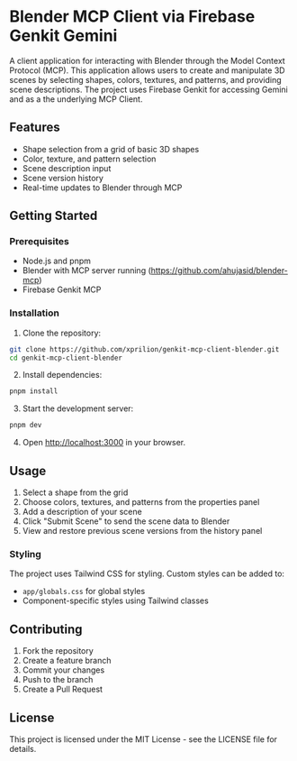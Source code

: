 # Blender MCP Client via Firebase Genkit Gemini

A client application for interacting with Blender through the Model Context Protocol (MCP). This application allows users to create and manipulate 3D scenes by selecting shapes, colors, textures, and patterns, and providing scene descriptions. The project uses Firebase Genkit for accessing Gemini and as a the underlying MCP Client.

## Features

- Shape selection from a grid of basic 3D shapes
- Color, texture, and pattern selection
- Scene description input
- Scene version history
- Real-time updates to Blender through MCP

## Getting Started

### Prerequisites

- Node.js and pnpm
- Blender with MCP server running (https://github.com/ahujasid/blender-mcp)
- Firebase Genkit MCP

### Installation

1. Clone the repository:

```bash
git clone https://github.com/xprilion/genkit-mcp-client-blender.git
cd genkit-mcp-client-blender
```

2. Install dependencies:

```bash
pnpm install
```

3. Start the development server:

```bash
pnpm dev
```

4. Open [http://localhost:3000](http://localhost:3000) in your browser.

## Usage

1. Select a shape from the grid
2. Choose colors, textures, and patterns from the properties panel
3. Add a description of your scene
4. Click "Submit Scene" to send the scene data to Blender
5. View and restore previous scene versions from the history panel

### Styling

The project uses Tailwind CSS for styling. Custom styles can be added to:

- `app/globals.css` for global styles
- Component-specific styles using Tailwind classes

## Contributing

1. Fork the repository
2. Create a feature branch
3. Commit your changes
4. Push to the branch
5. Create a Pull Request

## License

This project is licensed under the MIT License - see the LICENSE file for details.

